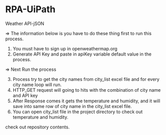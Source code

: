 # RPA-UiPath

Weather API-jSON 

=> The information below is you have to do these thing first to run this process.

1) You must have to sign up in openweathermap.org
2) Generate API Key and paste in apiKey variable default value in the process.

=> Next Run the process

3) Process try to get the city names from city_list excel file and for every city name loop will run.
4) HTTP_GET request will going to hits with the combination of city name and API key 
5) After Response comes it gets the temperature and humidity, and it will save into same row of city name in the city_list excel file.
6) You can open city_list file in the project directory to check out temperature and humidity.

check out repository contents.

